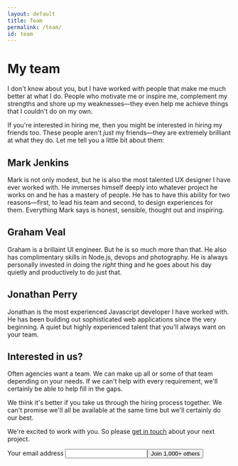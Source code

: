 ```yaml
---
layout: default
title: Team
permalink: /team/
id: team
---
```


# My team

I don't know about you, but I have worked with people that make me much better at what I do. People who motivate me or inspire me, complement my strengths and shore up my weaknesses&mdash;they even help me achieve things that I couldn't do on my own.

If you're interested in hiring me, then you might be interested in hiring my friends too. These people aren't *just* my friends&mdash;they are extremely brilliant at what they do. Let me tell you a little bit about them:

## Mark Jenkins

Mark is not only modest, but he is also the most talented UX designer I have ever worked with. He immerses himself deeply into whatever project he works on and he has a mastery of people. He has to have this ability for two reasons&mdash;first, to lead his team and second, to design experiences for them. Everything Mark says is honest, sensible, thought out and inspiring.

## Graham Veal

Graham is a brillaint UI engineer. But he is so much more than that. He also has complimentary skills in Node.js, devops and photography. He is always personally invested in doing the *right* thing and he goes about his day quietly and productively to do just that.

## Jonathan Perry

Jonathan is the most experienced Javascript developer I have worked with. He has been building out sophisticated web applications since the very beginning. A quiet but highly experienced talent that you'll always want on your team.

## Interested in us?

Often agencies want a team. We can make up all or some of that team depending on your needs. If we can't help with every requirement, we'll certainly be able to help fill in the gaps.

We think it's better if you take us through the hiring process together. We can't promise we'll all be available at the same time but we'll certainly do our best.

We're excited to work with you. So please [get in touch](mailto:adambsilver+team@gmail.com) about your next project.


<div class="testForm">
	<form action="//adamsilver.us9.list-manage.com/subscribe/post?u=b8fb04f39bf86109693e00ba5&amp;id=441c045a36" method="post">
		<input type="hidden" name="b_b8fb04f39bf86109693e00ba5_441c045a36" value="">
		<input type="hidden" name="SITE" value="{{site.url}}">
		<input type="hidden" name="LOCATION" value="{{page.url}}">
		<label for="mce-EMAIL" class="testForm-label">Your email address</label>
		<input type="email" name="EMAIL" id="mce-EMAIL" class="testForm-email" required><input class="testForm-button" type="submit" value="Join 1,000+ others" name="subscribe">
	</form>
</div>



<!--

https://stripe.com/blog/bring-your-own-team

-->